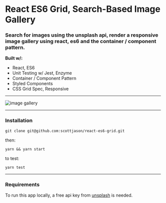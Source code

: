 


# React ES6 Grid, Search-Based Image Gallery

### Search for images using the unsplash api, render a responsive image gallery using react, es6 and the container / component pattern.

**Built w/:**

- React, ES6
- Unit Testing w/ Jest, Enzyme
- Container / Component Pattern
- Styled Components
- CSS Grid Spec, Responsive
---
![image gallery](https://s3-us-west-1.amazonaws.com/sj-portfolio/house.jpg)




---

### Installation


```
git clone git@github.com:scottjason/react-es6-grid.git
```
then:

```
yarn && yarn start
```

to test:
```
yarn test 
```

---



### Requirements
To run this app locally, a free api key from [unsplash](https://api.unsplash.com) is needed.